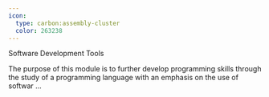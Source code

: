 ```yaml
---
icon:
  type: carbon:assembly-cluster
  color: 263238
---
```

Software Development Tools

The purpose of this module is to further develop programming skills through the study of a programming language with an emphasis on the use of softwar ... 

